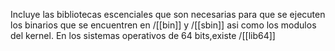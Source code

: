 Incluye las bibliotecas escenciales que son necesarias para que se ejecuten los binarios que se encuentren en /[[bin]] y /[[sbin]] asi como los modulos del kernel.
En los sistemas operativos de 64 bits,existe /[[lib64]]